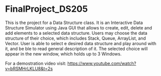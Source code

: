 # FinalProject_DS205

This is the project for a Data Structure class. It is an Interactive Data Structure Simulator using Java GUI that allows to create,
edit, delete and add elements to a selected data structure. Users may choose the data structure of their choice, which
includes Stack, Queue, ArrayList, and Vector. User is able to select e desired data structure and play around with it, and be ble to read general description of it.
The selected choice will appear in the new window, which holds up to 3 Windows.

For a demostration video visit: https://www.youtube.com/watch?v=bRSMHrLKLU8&t=2s

